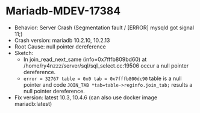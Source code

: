# Mariadb-MDEV-17384
- Behavior: Server Crash (Segmentation fault / [ERROR] mysqld got signal 11;)
- Crash version: mariadb 10.2.10, 10.2.13
- Root Cause: null pointer dereference
- Sketch:
    * In join_read_next_same (info=0x7fffb809bd60) at /home/ry4nzzz/server/sql/sql_select.cc:19506 occur a null pointer dereference.
    * ```error = 32767 table = 0x0 tab = 0x7fffb800dc90```  table is a null pointer and code ```JOIN_TAB *tab=table->reginfo.join_tab;``` results a null pointer dereference.     
- Fix version: latest 10.3, 10.4.6 (can also use docker image mariadb:latest)
